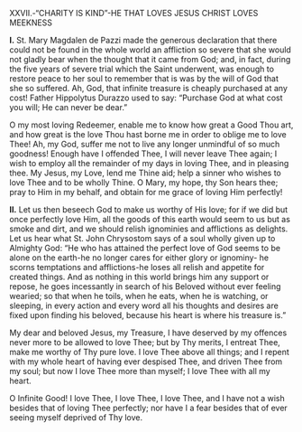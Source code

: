 
XXVII.-“CHARITY IS KIND”-HE THAT LOVES JESUS CHRIST LOVES MEEKNESS

**I\.** St. Mary Magdalen de Pazzi made the generous declaration that there could not be found in the whole world an affliction so severe that she would not gladly bear when the thought that it came from God; and, in fact, during the five years of severe trial which the Saint underwent, was enough to restore peace to her soul to remember that is was by the will of God that she so suffered. Ah, God, that infinite treasure is cheaply purchased at any cost! Father Hippolytus Durazzo used to say: “Purchase God at what cost you will; He can never be dear.”

O my most loving Redeemer, enable me to know how great a Good Thou art, and how great is the love Thou hast borne me in order to oblige me to love Thee! Ah, my God, suffer me not to live any longer unmindful of so much goodness! Enough have I offended Thee, I will never leave Thee again; I wish to employ all the remainder of my days in loving Thee, and in pleasing thee. My Jesus, my Love, lend me Thine aid; help a sinner who wishes to love Thee and to be wholly Thine. O Mary, my hope, thy Son hears thee; pray to Him in my behalf, and obtain for me grace of loving Him perfectly!

**II\.** Let us then beseech God to make us worthy of His love; for if we did but once perfectly love Him, all the goods of this earth would seem to us but as smoke and dirt, and we should relish ignominies and afflictions as delights. Let us hear what St. John Chrysostom says of a soul wholly given up to Almighty God: “He who has attained the perfect love of God seems to be alone on the earth-he no longer cares for either glory or ignominy- he scorns temptations and afflictions-he loses all relish and appetite for created things. And as nothing in this world brings him any support or repose, he goes incessantly in search of his Beloved without ever feeling wearied; so that when he toils, when he eats, when he is watching, or sleeping, in every action and every word all his thoughts and desires are fixed upon finding his beloved, because his heart is where his treasure is.”

My dear and beloved Jesus, my Treasure, I have deserved by my offences never more to be allowed to love Thee; but by Thy merits, I entreat Thee, make me worthy of Thy pure love. I love Thee above all things; and I repent with my whole heart of having ever despised Thee, and driven Thee from my soul; but now I love Thee more than myself; I love Thee with all my heart.

O Infinite Good! I love Thee, I love Thee, I love Thee, and I have not a wish besides that of loving Thee perfectly; nor have I a fear besides that of ever seeing myself deprived of Thy love.


